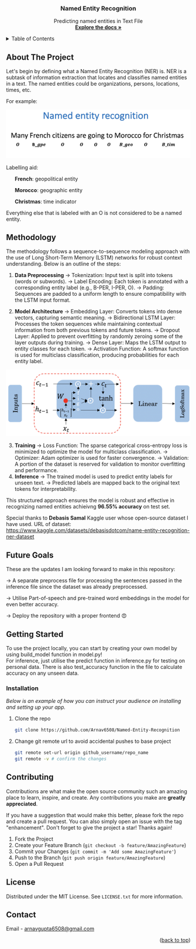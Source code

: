 <a id="readme-top"></a>

<br />
<div align="center">
  <h3 align="center">Named Entity Recognition</h3>

  <p align="center">
    Predicting named entities in Text File
    <br />
    <a href="https://github.com/Arnav6508/Named-Entity-Recognition"><strong>Explore the docs »</strong></a>
    <br />
  </p>
</div>


<!-- TABLE OF CONTENTS -->
<details>
  <summary>Table of Contents</summary>
  <ol>
    <li><a href="#about-the-project">About The Project</a>
    <li><a href="#methodology">Methodologya</a></li>
    <li><a href="#future-goals">Future Goals</a></li>
    <li>
      <a href="#getting-started">Getting Started</a>
      <ul>
        <li><a href="#installation">Installation</a></li>
      </ul>
    </li>
    <li><a href="#contributing">Contributing</a></li>
    <li><a href="#license">License</a></li>
    <li><a href="#contact">Contact</a></li>
  </ol>
</details>



<!-- ABOUT THE PROJECT -->
## About The Project

Let's begin by defining what a Named Entity Recognition (NER) is. NER is a subtask of information extraction that locates and classifies named entities in a text. The named entities could be organizations, persons, locations, times, etc.

For example:

<img src="ner.png" alt="ner example">


Labelling aid:

<ul><b>French</b>: geopolitical entity</ul>
<ul><b>Morocco</b>: geographic entity</ul>
<ul><b>Christmas</b>: time indicator</ul>

Everything else that is labeled with an O is not considered to be a named entity. 


## Methodology

The methodology follows a sequence-to-sequence modeling approach with the use of Long Short-Term Memory (LSTM) networks for robust context understanding. Below is an outline of the steps:

1. <b>Data Preprocessing</b>
-> Tokenization: Input text is split into tokens (words or subwords).
-> Label Encoding: Each token is annotated with a corresponding entity label (e.g., B-PER, I-PER, O).
-> Padding: Sequences are padded to a uniform length to ensure compatibility with the LSTM input format.

2. <b>Model Architecture</b>
-> Embedding Layer: Converts tokens into dense vectors, capturing semantic meaning.
-> Bidirectional LSTM Layer: Processes the token sequences while maintaining contextual information from both previous tokens and future tokens.
-> Dropout Layer: Applied to prevent overfitting by randomly zeroing some of the layer outputs during training.
-> Dense Layer: Maps the LSTM output to entity classes for each token.
-> Activation Function: A softmax function is used for multiclass classification, producing probabilities for each entity label.

<img src="ner2.png" alt="ner example">

3. <b>Training</b>
-> Loss Function: The sparse categorical cross-entropy loss is minimized to optimize the model for multiclass classification.
-> Optimizer: Adam optimizer is used for faster convergence.
-> Validation: A portion of the dataset is reserved for validation to monitor overfitting and performance.
4. <b>Inference</b>
-> The trained model is used to predict entity labels for unseen text.
-> Predicted labels are mapped back to the original text tokens for interpretability.

This structured approach ensures the model is robust and effective in recognizing named entities achieivng <b>96.55% accuracy</b> on test set.

Special thanks to <b>Debasis Samal</b> Kaggle user whose open-source dataset I have used. URL of dataset: https://www.kaggle.com/datasets/debasisdotcom/name-entity-recognition-ner-dataset

## Future Goals

These are the updates I am looking forward to make in this repository:

-> A separate preprocess file for processing the sentences passed in the inference file since the dataset was already preprocessed.

-> Utilise Part-of-speech and pre-trained word embeddings in the model for even better accuracy.

-> Deploy the repository with a proper frontend 😍


<!-- GETTING STARTED -->
## Getting Started

To use the project locally, you can start by creating your own model by using build_model function in model.py!<br>
For inference, just utilise the predict function in inference.py for testing on personal data. There is also test_accuracy function in the file to calculate accuracy on any unseen data.


### Installation

_Below is an example of how you can instruct your audience on installing and setting up your app._

1. Clone the repo
   ```sh
   git clone https://github.com/Arnav6508/Named-Entity-Recognition
   ```

2. Change git remote url to avoid accidental pushes to base project
   ```sh
   git remote set-url origin github_username/repo_name
   git remote -v # confirm the changes
   ```


<!-- CONTRIBUTING -->
## Contributing

Contributions are what make the open source community such an amazing place to learn, inspire, and create. Any contributions you make are **greatly appreciated**.

If you have a suggestion that would make this better, please fork the repo and create a pull request. You can also simply open an issue with the tag "enhancement".
Don't forget to give the project a star! Thanks again!

1. Fork the Project
2. Create your Feature Branch (`git checkout -b feature/AmazingFeature`)
3. Commit your Changes (`git commit -m 'Add some AmazingFeature'`)
4. Push to the Branch (`git push origin feature/AmazingFeature`)
5. Open a Pull Request


<!-- LICENSE -->
## License

Distributed under the MIT License. See `LICENSE.txt` for more information.



<!-- CONTACT -->
## Contact

Email -  arnavgupta6508@gmail.com


<p align="right">(<a href="#readme-top">back to top</a>)</p>


